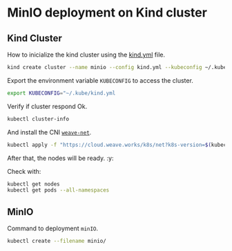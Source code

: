 # MinIO deployment on Kind cluster

## Kind Cluster

How to inicialize the kind cluster using the [kind.yml](kind.yml) file.
```bash
kind create cluster --name minio --config kind.yml --kubeconfig ~/.kube/kind.yml
```

Export the environment variable `KUBECONFIG` to access the cluster.
```bash
export KUBECONFIG="~/.kube/kind.yml
```

Verify if cluster respond Ok.
```bash
kubectl cluster-info
```

And install the CNI [`weave-net`](https://www.weave.works/docs/net/latest/kubernetes/kube-addon/).
```bash
kubectl apply -f "https://cloud.weave.works/k8s/net?k8s-version=$(kubectl version | base64 | tr -d '\n')"
```
After that, the nodes will be ready. :y:

Check with:
```bash
kubectl get nodes
kubectl get pods --all-namespaces
```

## MinIO

Command to deployment `minIO`.
```bash
kubectl create --filename minio/
```
